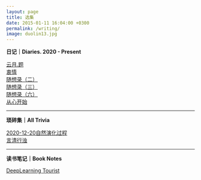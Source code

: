 ```yaml
---
layout: page
title: 选集
date: 2015-01-11 16:04:00 +0300
permalink: /writing/
image: duolin13.jpg
---
```

**日记｜Diaries.   2020 - Present**

[云月.题](https://www.banklz.cn/writing04/)   
[衷情](https://www.banklz.cn/writing07/)  
[随想录（二）](https://www.banklz.cn/writings02/)   
[随想录（三）](https://www.banklz.cn/Writing03/)    
[随想录（六）](https://www.banklz.cn/writing06/)   
[从心开始](https://www.banklz.cn/Diary03/)  

****

**琐碎集｜All Trivia**

[2020-12-20自然演化过程](https://www.banklz.cn/writing05/)  
[言清行浊](https://www.banklz.cn/comment02/) 

****

**读书笔记｜Book Notes**

[DeepLearning Tourist](https://www.banklz.cn/experience01/)    


